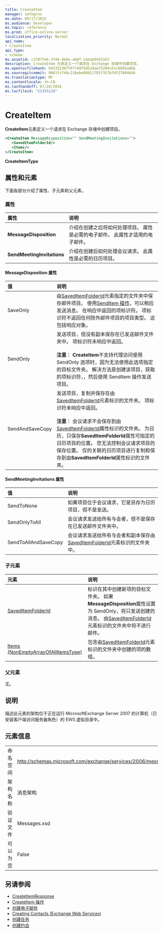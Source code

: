 ```yaml
---
title: CreateItem
manager: sethgros
ms.date: 09/17/2015
ms.audience: Developer
ms.topic: reference
ms.prod: office-online-server
localization_priority: Normal
api_name:
- CreateItem
api_type:
- schema
ms.assetid: c3707feb-3fd4-4b8a-a68f-2abadd455163
description: CreateItem 元素定义一个请求在 Exchange 存储中创建项目。
ms.openlocfilehash: 9453323bff07749f5852dae75284c61c0895adb6
ms.sourcegitcommit: 9061fcf40c218ebe88911783f357b7df278846db
ms.translationtype: MT
ms.contentlocale: zh-CN
ms.lasthandoff: 07/28/2018
ms.locfileid: "21353124"
---
```

# <a name="createitem"></a>CreateItem

**CreateItem**元素定义一个请求在 Exchange 存储中创建项目。 
  
```xml
<CreateItem MessageDisposition="" SendMeetingInvitations="">
   <SavedItemFolderId/>
   <Items/>
</CreateItem>
```

**CreateItemType**

## <a name="attributes-and-elements"></a>属性和元素

下面各部分介绍了属性、子元素和父元素。
  
### <a name="attributes"></a>属性

|属性|说明|
|:-----|:-----|
|**MessageDisposition** <br/> |介绍在创建之后将如何处理项目。 属性是必需的电子邮件。 此属性才适用的电子邮件。  <br/> |
|**SendMeetingInvitations** <br/> |介绍在创建后如何处理会议请求。 此属性是必需的日历项目。  <br/> |
   
#### <a name="messagedisposition-attribute"></a>MessageDisposition 属性

|值|说明|
|:-----|:-----|
|SaveOnly  <br/> |由[SavedItemFolderId](saveditemfolderid.md)元素指定的文件夹中保存邮件项目。 使用[SendItem 操作](senditem-operation.md)，可以稍后发送消息。 在响应中返回的项标识符。 项标识符不返回任何除外邮件项目的项目类型。 这包括响应对象。  <br/> |
|SendOnly  <br/> |发送项目，但没有副本保存在已发送邮件文件夹中。 项标识符未响应中返回。<br/><br/>**注意**： **CreateItem**不支持代理访问使用 SendOnly 选项时，因为无法使用此选项指定的目标文件夹。 解决方法是创建该项目，获取的项标识符，，然后使用 SendItem 操作发送项目。           |
|SendAndSaveCopy  <br/> |发送项目，复制并保存在由[SavedItemFolderId](saveditemfolderid.md)元素标识的文件夹。 项标识符未响应中返回。<br/><br/>**注意**： 会议请求不会保存到由[SavedItemFolderId](saveditemfolderid.md)属性标识的文件夹。 为日历，只保存**SavedItemFolderId**属性可指定的日历项目的位置。 您无法控制会议请求项目的保存位置。 仅的关联的日历项目进行复制和保存到由**SavedItemFolderId**属性标识的文件夹。           |
   
#### <a name="sendmeetinginvitations-attribute"></a>SendMeetingInvitations 属性

|值|说明|
|:-----|:-----|
|SendToNone  <br/> |如果项目位于会议请求，它是另存为日历项目，但不是发送。  <br/> |
|SendOnlyToAll  <br/> |会议请求发送给所有与会者，但不是保存在已发送邮件文件夹中。  <br/> |
|SendToAllAndSaveCopy  <br/> |会议请求发送给所有与会者和副本保存由[SavedItemFolderId](saveditemfolderid.md)元素标识的文件夹中。  <br/> |
   
### <a name="child-elements"></a>子元素

|元素|说明|
|:-----|:-----|
|[SavedItemFolderId](saveditemfolderid.md) <br/> |标识在其中创建新项的目标文件夹。 如果**MessageDisposition**属性设置为 SendOnly，将只发送创建的消息。 由[SavedItemFolderId](saveditemfolderid.md)元素标识的文件夹中将不进行邮件。  <br/> |
|[Items (NonEmptyArrayOfAllItemsType)](items-nonemptyarrayofallitemstype.md) <br/> |包含由[SavedItemFolderId](saveditemfolderid.md)元素标识的文件夹中创建的项的数组。  <br/> |
   
### <a name="parent-elements"></a>父元素

无。
  
## <a name="remarks"></a>说明

描述此元素的架构位于正在运行 MicrosoftExchange Server 2007 的计算机（已安装客户端访问服务器角色）的 EWS 虚拟目录中。
  
## <a name="element-information"></a>元素信息

|||
|:-----|:-----|
|命名空间  <br/> |http://schemas.microsoft.com/exchange/services/2006/messages  <br/> |
|架构名称  <br/> |消息架构  <br/> |
|验证文件  <br/> |Messages.xsd  <br/> |
|可以为空  <br/> |False  <br/> |
   
## <a name="see-also"></a>另请参阅

- [CreateItemResponse](createitemresponse.md)  
- [CreateItem 操作](createitem-operation.md)
- [创建电子邮件](http://msdn.microsoft.com/library/05bfb83c-2866-427d-a9fe-14ba3cb02793%28Office.15%29.aspx) 
- [Creating Contacts (Exchange Web Services)](http://msdn.microsoft.com/library/4845917e-70d1-481c-bbd7-011ec6571789%28Office.15%29.aspx)  
- [创建任务](http://msdn.microsoft.com/library/0ef97334-e8a0-4f67-a23a-dd9e2bbad49f%28Office.15%29.aspx) 
- [创建约会](http://msdn.microsoft.com/library/2385391e-c9e7-4d45-b803-c4ff94d5c94e%28Office.15%29.aspx)

